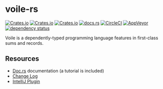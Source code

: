# voile-rs

[![Crates.io](https://img.shields.io/crates/d/voile.svg)][crates]
[![Crates.io](https://img.shields.io/crates/v/voile.svg)][crates]
[![Crates.io](https://img.shields.io/crates/l/voile.svg)][crates]
[![docs.rs](https://docs.rs/voile/badge.svg)][doc-rs]
[![CircleCI][cc-svg]][cc-url]
[![AppVeyor][av-svg]][av-url]
[![dependency status][dep-svg]][dep-rs]

 [crates]: https://crates.io/crates/voile/
 [cc-svg]: https://circleci.com/gh/owo-lang/voile-rs/tree/master.svg?style=svg
 [cc-url]: https://circleci.com/gh/owo-lang/voile-rs/tree/master
 [doc-rs]: https://docs.rs/voile
 [dep-rs]: https://deps.rs/repo/github/owo-lang/voile-rs
 [dep-svg]: https://deps.rs/repo/github/owo-lang/voile-rs/status.svg
 [plugin]: https://github.com/owo-lang/intellij-dtlc/
 [av-url]: https://ci.appveyor.com/project/ice1000/voile-rs/branch/master
 [av-svg]: https://ci.appveyor.com/api/projects/status/8rehm08ncp6whxwt/branch/master?svg=true

Voile is a dependently-typed programming language features in first-class
sums and records.

## Resources

+ [Doc.rs][doc-rs] documentation (a tutorial is included)
+ [Change Log](CHANGELOG.md)
+ [IntelliJ Plugin][plugin]
